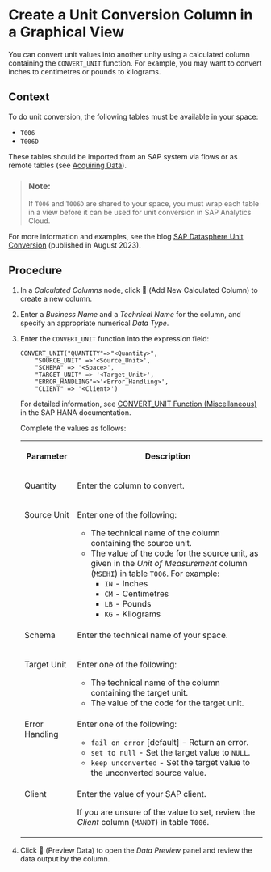 <!-- loio23bc94f6269c43a89d0ef5e4180811ba -->

<link rel="stylesheet" type="text/css" href="css/sap-icons.css"/>

# Create a Unit Conversion Column in a Graphical View

You can convert unit values into another unity using a calculated column containing the `CONVERT_UNIT` function. For example, you may want to convert inches to centimetres or pounds to kilograms.



## Context

To do unit conversion, the following tables must be available in your space:

-   `T006`
-   `T006D`

These tables should be imported from an SAP system via flows or as remote tables \(see [Acquiring Data](Acquiring-and-Preparing-Data-in-the-Data-Builder/acquiring-data-1f15a29.md)\).

> ### Note:  
> If `T006` and `T006D` are shared to your space, you must wrap each table in a view before it can be used for unit conversion in SAP Analytics Cloud.

For more information and examples, see the blog [SAP Datasphere Unit Conversion](https://community.sap.com/t5/technology-blogs-by-sap/sap-datasphere-unit-conversion/ba-p/13567259) \(published in August 2023\).



## Procedure

1.  In a *Calculated Columns* node, click <span class="FPA-icons-V3"></span> \(Add New Calculated Column\) to create a new column.

2.  Enter a *Business Name* and a *Technical Name* for the column, and specify an appropriate numerical *Data Type*.

3.  Enter the `CONVERT_UNIT` function into the expression field:

    ```
    CONVERT_UNIT("QUANTITY"=>"<Quantity>", 
        "SOURCE_UNIT" =>'<Source_Unit>', 
        "SCHEMA" => '<Space>', 
        "TARGET_UNIT" => '<Target_Unit>', 
        "ERROR_HANDLING"=>'<Error_Handling>', 
        "CLIENT" => '<Client>')
    ```

    For detailed information, see [CONVERT\_UNIT Function \(Miscellaneous\)](https://help.sap.com/docs/HANA_SERVICE_CF/7c78579ce9b14a669c1f3295b0d8ca16/f43ae7bb6f5b1014a345adb9db626de0.html) in the SAP HANA documentation.

    Complete the values as follows:


    <table>
    <tr>
    <th valign="top">

    Parameter
    
    </th>
    <th valign="top">

    Description
    
    </th>
    </tr>
    <tr>
    <td valign="top">
    
    Quantity
    
    </td>
    <td valign="top">
    
    Enter the column to convert.
    
    </td>
    </tr>
    <tr>
    <td valign="top">
    
    Source Unit
    
    </td>
    <td valign="top">
    
    Enter one of the following:

    -   The technical name of the column containing the source unit.
    -   The value of the code for the source unit, as given in the *Unit of Measurement* column \(`MSEHI`\) in table `T006`. For example:
        -   `IN` - Inches
        -   `CM` - Centimetres
        -   `LB` - Pounds
        -   `KG` - Kilograms



    
    </td>
    </tr>
    <tr>
    <td valign="top">
    
    Schema
    
    </td>
    <td valign="top">
    
    Enter the technical name of your space.
    
    </td>
    </tr>
    <tr>
    <td valign="top">
    
    Target Unit
    
    </td>
    <td valign="top">
    
    Enter one of the following:

    -   The technical name of the column containing the target unit.
    -   The value of the code for the target unit.


    
    </td>
    </tr>
    <tr>
    <td valign="top">
    
    Error Handling
    
    </td>
    <td valign="top">
    
    Enter one of the following:

    -   `fail on error` \[default\] - Return an error.
    -   `set to null` - Set the target value to `NULL`.
    -   `keep unconverted` - Set the target value to the unconverted source value.


    
    </td>
    </tr>
    <tr>
    <td valign="top">
    
    Client
    
    </td>
    <td valign="top">
    
    Enter the value of your SAP client.

    If you are unsure of the value to set, review the *Client* column \(`MANDT`\) in table `T006`.
    
    </td>
    </tr>
    </table>
    
4.  Click <span class="FPA-icons-V3"></span> \(Preview Data\) to open the *Data Preview* panel and review the data output by the column.


